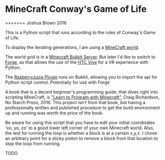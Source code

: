 # MineCraft Conway's Game of Life
=======
Joshua Brown 2016

This is a Python script that runs according to the rules of Conway's Game of Life.

To display the iterating generations, I am using a [MineCraft world](https://minecraft.net).

The world grid is in a [Minecraft Bukkit Server](http://wiki.bukkit.org).  But later I'd like to switch to [Forge](http://files.minecraftforge.net), as that allows the use of the [HTC Vive](https://www.htcvive.com) for a VR experience with Python.

The [RasberryJuice Plugin](http://dev.bukkit.org/bukkit-plugins/raspberryjuice/) runs on Bukkit, allowing you to import the api for Python script control.  Potentially for use with Forge 

A book that is a decent beginner's programming guide, that dives right into scripting MineCraft, is ["Learn to Program with Minecraft"](https://www.nostarch.com/programwithminecraft), Craig Richardson, No Starch Press, 2016.  This project isn't from that book, but having a professionally written and published procedure to get the build environment up and running was worth the price of the book.

Be aware for using this script that you have to edit your initial coordinates 'xo, yo, zo' to a good lower left corner of your own Minecraft world.  Also, the test for running the loop is whether a block is at a certain x,y,z.  I chose an arbitrary point for a sticky piston to remove a block from that location to stop the loop from running.

TODO


